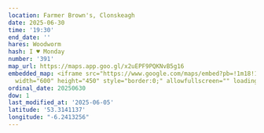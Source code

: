 ```yaml
---
location: Farmer Brown's, Clonskeagh
date: 2025-06-30
time: '19:30'
end_date: ''
hares: Woodworm
hash: I ♥ Monday
number: '391'
map_url: https://maps.app.goo.gl/x2uEPF9PQKNvB5g16
embedded_map: <iframe src="https://www.google.com/maps/embed?pb=!1m18!1m12!1m3!1d2383.627692922823!2d-6.241325622971123!3d53.314113672279994!2m3!1f0!2f0!3f0!3m2!1i1024!2i768!4f13.1!3m3!1m2!1s0x48670fdcc06edf93%3A0x2ee02d25b5aa3d81!2sFarmer%20Browns%20Clonskeagh!5e0!3m2!1sen!2suk!4v1749134959604!5m2!1sen!2suk"
  width="600" height="450" style="border:0;" allowfullscreen="" loading="lazy" referrerpolicy="no-referrer-when-downgrade"></iframe>
ordinal_date: 20250630
dow: 1
last_modified_at: '2025-06-05'
latitude: '53.3141137'
longitude: "-6.2413256"
---
```


